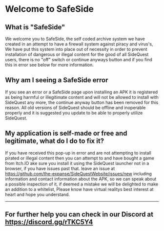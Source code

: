 # Welcome to SafeSide

What is "SafeSide"
----
We welcome you to SafeSide, the self coded archive system we have created in an attempt to have a firewall system against piracy and virus's, We have put this system into place out of necessity in order to prevent installation of dangerous or illegal content for the good of all SideQuest users, there is no "off" switch or continue anyways button and if you find this in error see below for more information.

Why am I seeing a SafeSide error
----
If you see an error or a SafeSide page upon installing an APK it is registered as being harmful or illegitimate content and will not be allowed to install with SideQuest any more, the continue anyway button has been removed for this reason. All old versions of SideQuest should be offline and inoperable properly and it is suggested you update to be able to properly utilize SideQuest.

My application is self-made or free and legitimate, what do I do to fix it?
----
If you have received this pop-up in error and are not attempting to install pirated or illegal content then you can attempt to and have bought a game from Itch.IO ake sure you install it using the SideQuest launcher not in a browser, if you have issues past that.
leave an issue at https://github.com/the-expanse/SideQuestWebsite/issues/new including information and contact information about the APK, so we can speak about a possible inspection of it, if deemed a mistake we will be delighted to make an addition to a whitelist, Please know have virtual realitys best interest at heart and hope you understand.

----
## For further help you can check in our Discord at https://discord.gg/rTKC5Y4